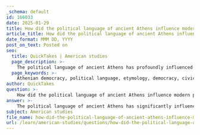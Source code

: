 ```yaml
---
_schema: default
id: 166033
date: 2025-01-29
title: How did the political language of ancient Athens influence modern political terminology?
article_title: How did the political language of ancient Athens influence modern political terminology?
date_format: MMM DD, YYYY
post_on_text: Posted on
seo:
  title: QuickTakes | American studies
  page_description: >-
    The political language of ancient Athens has profoundly influenced modern political terminology, highlighting the connections in civic engagement, democratic concepts, and philosophical inquiries that shape contemporary governance.
  page_keywords: >-
    Athenian democracy, political language, etymology, democracy, civic engagement, deliberation, political philosophy, Plato, Aristotle, citizenship, governance structures
author: QuickTakes
question: >-
    How did the political language of ancient Athens influence modern political terminology?
answer: >-
    The political language of ancient Athens has significantly influenced modern political terminology, primarily through the foundational concepts and terms that originated in the context of Athenian democracy and governance. Here are some key ways in which this influence manifests:\n\n1. **Etymological Roots**: Many modern political terms have their origins in ancient Greek. For instance, the word "politics" derives from the Greek "politika," which relates to the affairs of the polis (city-state). This connection underscores the importance of civic engagement and governance in both ancient and modern contexts.\n\n2. **Concept of Democracy**: The term "democracy" itself comes from the Greek "demokratia," meaning "rule by the people." This concept was central to Athenian political life, where male citizens participated directly in decision-making processes. Modern democracies, while often representative rather than direct, still draw on this foundational idea of citizen participation and engagement.\n\n3. **Deliberative Terminology**: Ancient Athens had a rich vocabulary related to political deliberation and civic discourse. Terms such as "bouleuomai" (to deliberate), "symbouleuo" (to advise), and "demegoreo" (to address the demos) reflect the practices of public debate and decision-making. These terms have influenced contemporary discussions about governance, public policy, and civic responsibility.\n\n4. **Philosophical Underpinnings**: The political philosophy of ancient Greece, particularly the works of thinkers like Plato and Aristotle, has shaped modern political thought. Their explorations of justice, governance, and the role of the individual in society continue to inform contemporary political theory and discourse.\n\n5. **Political Systems and Concepts**: The distinctions made in ancient Greek political thought—such as democracy, oligarchy, and tyranny—remain relevant today. These concepts are often referenced in discussions about governance structures and political systems, highlighting the enduring legacy of Athenian political language.\n\n6. **Civic Responsibilities**: The emphasis on civic duty and participation in Athenian democracy has influenced modern notions of citizenship and civic responsibilities. The idea that citizens have a role in shaping their government is a principle that resonates in contemporary democratic societies.\n\nIn summary, the political language of ancient Athens has left a lasting imprint on modern political terminology through its etymological roots, foundational concepts of democracy, and the philosophical inquiries that continue to shape political discourse today. This historical influence underscores the interconnectedness of ancient and modern political thought, illustrating how the past informs contemporary governance and civic engagement.
subject: American studies
file_name: how-did-the-political-language-of-ancient-athens-influence-modern-political-terminology.md
url: /learn/american-studies/questions/how-did-the-political-language-of-ancient-athens-influence-modern-political-terminology
---
```


&nbsp;